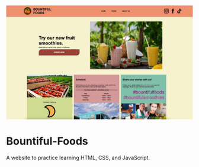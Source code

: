 ![Banner](docs/banner.png)

# Bountiful-Foods

A website to practice learning HTML, CSS, and JavaScript.